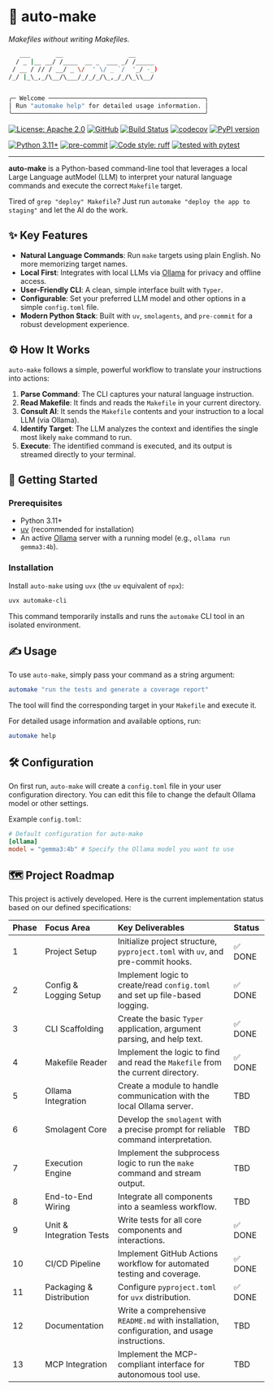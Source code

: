 # 🤖 auto-make
*Makefiles without writing Makefiles.*
```bash
   ___       __                  __
  / _ |__ __/ /____  __ _  ___ _/ /_____
 / __ / // / __/ _ \/  ' \/ _ `/  '_/ -_)
/_/ |_\_,_/\__/\___/_/_/_/\_,_/_/\_\\__/


╭─ Welcome ───────────────────────────────────────────╮
│ Run "automake help" for detailed usage information. │
╰─────────────────────────────────────────────────────╯
```

[![License: Apache 2.0](https://img.shields.io/badge/License-Apache%202.0-blue.svg)](https://www.apache.org/licenses/LICENSE-2.0)
[![GitHub](https://img.shields.io/badge/GitHub-181717?logo=github&logoColor=white)](https://github.com/biokraft/auto-make)
[![Build Status](https://github.com/biokraft/auto-make/actions/workflows/ci.yml/badge.svg)](https://github.com/biokraft/auto-make/actions/workflows/ci.yml)
[![codecov](https://img.shields.io/badge/coverage-97.8%25-brightgreen?logo=codecov)](https://codecov.io/gh/biokraft/auto-make)
[![PyPI version](https://badge.fury.io/py/automake-cli.svg)](https://badge.fury.io/py/automake-cli)


[![Python 3.11+](https://img.shields.io/badge/Python-3.11+-3776AB.svg?logo=python&logoColor=white)](https://www.python.org/downloads/)
[![pre-commit](https://img.shields.io/badge/pre--commit-enabled-brightgreen?logo=pre-commit&logoColor=white)](https://github.com/pre-commit/pre-commit)
[![Code style: ruff](https://img.shields.io/badge/code%20style-ruff-black.svg)](https://github.com/astral-sh/ruff)
[![tested with pytest](https://img.shields.io/badge/tested%20with-pytest-0A9B7B.svg?logo=pytest)](https://pytest.org)

---

**auto-make** is a Python-based command-line tool that leverages a local Large Language autModel (LLM) to interpret your natural language commands and execute the correct `Makefile` target.

Tired of `grep "deploy" Makefile`? Just run `automake "deploy the app to staging"` and let the AI do the work.

## ✨ Key Features
- **Natural Language Commands**: Run `make` targets using plain English. No more memorizing target names.
- **Local First**: Integrates with local LLMs via [Ollama](https://ollama.ai/) for privacy and offline access.
- **User-Friendly CLI**: A clean, simple interface built with `Typer`.
- **Configurable**: Set your preferred LLM model and other options in a simple `config.toml` file.
- **Modern Python Stack**: Built with `uv`, `smolagents`, and `pre-commit` for a robust development experience.

## ⚙️ How It Works
`auto-make` follows a simple, powerful workflow to translate your instructions into actions:

1.  **Parse Command**: The CLI captures your natural language instruction.
2.  **Read Makefile**: It finds and reads the `Makefile` in your current directory.
3.  **Consult AI**: It sends the `Makefile` contents and your instruction to a local LLM (via Ollama).
4.  **Identify Target**: The LLM analyzes the context and identifies the single most likely `make` command to run.
5.  **Execute**: The identified command is executed, and its output is streamed directly to your terminal.

## 🚀 Getting Started

### Prerequisites
- Python 3.11+
- [uv](https://github.com/astral-sh/uv) (recommended for installation)
- An active [Ollama](https://ollama.ai/) server with a running model (e.g., `ollama run gemma3:4b`).

### Installation
Install `auto-make` using `uvx` (the `uv` equivalent of `npx`):
```bash
uvx automake-cli
```
This command temporarily installs and runs the `automake` CLI tool in an isolated environment.

## ✍️ Usage
To use `auto-make`, simply pass your command as a string argument:

```bash
automake "run the tests and generate a coverage report"
```

The tool will find the corresponding target in your `Makefile` and execute it.

For detailed usage information and available options, run:
```bash
automake help
```

## 🛠️ Configuration
On first run, `auto-make` will create a `config.toml` file in your user configuration directory. You can edit this file to change the default Ollama model or other settings.

Example `config.toml`:
```toml
# Default configuration for auto-make
[ollama]
model = "gemma3:4b" # Specify the Ollama model you want to use
```

## 🗺️ Project Roadmap
This project is actively developed. Here is the current implementation status based on our defined specifications:

| Phase | Focus Area | Key Deliverables | Status |
| :--- | :--- | :--- | :--- |
| 1 | Project Setup | Initialize project structure, `pyproject.toml` with `uv`, and pre-commit hooks. | ✅ DONE |
| 2 | Config & Logging Setup | Implement logic to create/read `config.toml` and set up file-based logging. | ✅ DONE |
| 3 | CLI Scaffolding | Create the basic `Typer` application, argument parsing, and help text. | ✅ DONE |
| 4 | Makefile Reader | Implement the logic to find and read the `Makefile` from the current directory. | ✅ DONE |
| 5 | Ollama Integration | Create a module to handle communication with the local Ollama server. | TBD |
| 6 | Smolagent Core | Develop the `smolagent` with a precise prompt for reliable command interpretation. | TBD |
| 7 | Execution Engine | Implement the subprocess logic to run the `make` command and stream output. | TBD |
| 8 | End-to-End Wiring | Integrate all components into a seamless workflow. | TBD |
| 9 | Unit & Integration Tests | Write tests for all core components and interactions. | ✅ DONE |
| 10 | CI/CD Pipeline | Implement GitHub Actions workflow for automated testing and coverage. | ✅ DONE |
| 11 | Packaging & Distribution | Configure `pyproject.toml` for `uvx` distribution. | ✅ DONE |
| 12 | Documentation | Write a comprehensive `README.md` with installation, configuration, and usage instructions. | TBD |
| 13 | MCP Integration | Implement the MCP-compliant interface for autonomous tool use. | TBD |
